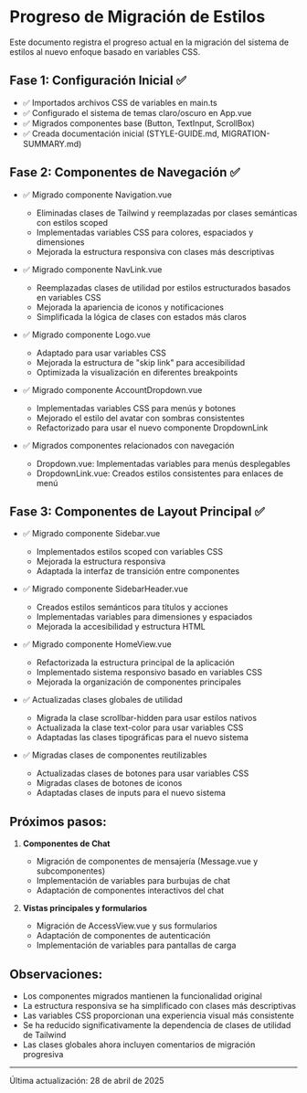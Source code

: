 # Progreso de Migración de Estilos

Este documento registra el progreso actual en la migración del sistema de estilos al nuevo enfoque basado en variables CSS.

## Fase 1: Configuración Inicial ✅

- ✅ Importados archivos CSS de variables en main.ts
- ✅ Configurado el sistema de temas claro/oscuro en App.vue
- ✅ Migrados componentes base (Button, TextInput, ScrollBox)
- ✅ Creada documentación inicial (STYLE-GUIDE.md, MIGRATION-SUMMARY.md)

## Fase 2: Componentes de Navegación ✅

- ✅ Migrado componente Navigation.vue
  - Eliminadas clases de Tailwind y reemplazadas por clases semánticas con estilos scoped
  - Implementadas variables CSS para colores, espaciados y dimensiones
  - Mejorada la estructura responsiva con clases más descriptivas

- ✅ Migrado componente NavLink.vue
  - Reemplazadas clases de utilidad por estilos estructurados basados en variables CSS
  - Mejorada la apariencia de iconos y notificaciones
  - Simplificada la lógica de clases con estados más claros

- ✅ Migrado componente Logo.vue
  - Adaptado para usar variables CSS
  - Mejorada la estructura de "skip link" para accesibilidad
  - Optimizada la visualización en diferentes breakpoints

- ✅ Migrado componente AccountDropdown.vue
  - Implementadas variables CSS para menús y botones
  - Mejorado el estilo del avatar con sombras consistentes
  - Refactorizado para usar el nuevo componente DropdownLink

- ✅ Migrados componentes relacionados con navegación
  - Dropdown.vue: Implementadas variables para menús desplegables
  - DropdownLink.vue: Creados estilos consistentes para enlaces de menú

## Fase 3: Componentes de Layout Principal ✅

- ✅ Migrado componente Sidebar.vue
  - Implementados estilos scoped con variables CSS
  - Mejorada la estructura responsiva
  - Adaptada la interfaz de transición entre componentes

- ✅ Migrado componente SidebarHeader.vue
  - Creados estilos semánticos para títulos y acciones
  - Implementadas variables para dimensiones y espaciados
  - Mejorada la accesibilidad y estructura HTML

- ✅ Migrado componente HomeView.vue
  - Refactorizada la estructura principal de la aplicación
  - Implementado sistema responsivo basado en variables CSS
  - Mejorada la organización de componentes principales

- ✅ Actualizadas clases globales de utilidad
  - Migrada la clase scrollbar-hidden para usar estilos nativos
  - Actualizada la clase text-color para usar variables CSS
  - Adaptadas las clases tipográficas para el nuevo sistema

- ✅ Migradas clases de componentes reutilizables
  - Actualizadas clases de botones para usar variables CSS
  - Migradas clases de botones de iconos
  - Adaptadas clases de inputs para el nuevo sistema

## Próximos pasos:

1. **Componentes de Chat**
   - Migración de componentes de mensajería (Message.vue y subcomponentes)
   - Implementación de variables para burbujas de chat
   - Adaptación de componentes interactivos del chat

2. **Vistas principales y formularios**
   - Migración de AccessView.vue y sus formularios
   - Adaptación de componentes de autenticación
   - Implementación de variables para pantallas de carga

## Observaciones:

- Los componentes migrados mantienen la funcionalidad original
- La estructura responsiva se ha simplificado con clases más descriptivas
- Las variables CSS proporcionan una experiencia visual más consistente
- Se ha reducido significativamente la dependencia de clases de utilidad de Tailwind
- Las clases globales ahora incluyen comentarios de migración progresiva

---

Última actualización: 28 de abril de 2025